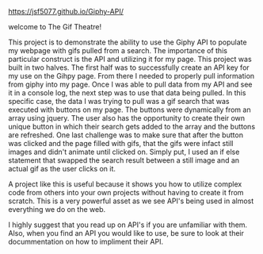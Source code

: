 https://jsf5077.github.io/Giphy-API/

welcome to The Gif Theatre!

This project is to demonstrate the ability to use the Giphy API to populate my webpage with gifs pulled from a search. The importance of this particular construct is the API and utilizing it for my page. This project was built in two halves. The first half was to successfully create an API key for my use on the Gihpy page. From there I needed to properly pull information from giphy into my page. Once I was able to pull data from my API and see it in a console log, the next step was to use that data being pulled. In this specific case, the data I was trying to pull was a gif search that was executed with buttons on my page. The buttons were dynamically from an array using jquery. The user also has the opportunity to create their own unique button in which their search gets added to the array and the buttons are refreshed. One last challenge was to make sure that after the button was clicked and the page filled with gifs, that the gifs were infact still images and didn't animate until clicked on. Simply put, I used an if else statement that swapped the search result between a still image and an actual gif as the user clicks on it.

A project like this is useful because it shows you how to utilize complex code from others into your own projects without having to create it from scratch. This is a very powerful asset as we see API's being used in almost everything we do on the web.

I highly suggest that you read up on API's if you are unfamiliar with them. Also, when you find an API you would like to use, be sure to look at their docummentation on how to impliment their API. 

